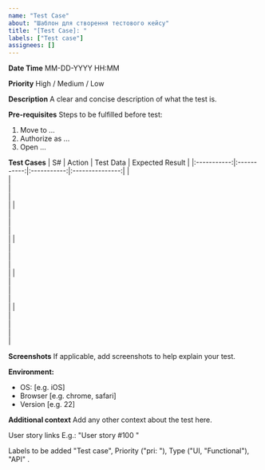 ```yaml
---
name: "Test Case"
about: "Шаблон для створення тестового кейсу"
title: "[Test Case]: "
labels: ["Test case"]
assignees: []
---
```


**Date Time**
MM-DD-YYYY HH:MM

**Priority**
High / Medium / Low

**Description**
A clear and concise description of what the test is.

**Pre-requisites**
Steps to be fulfilled before test:
1. Move to ...
2. Authorize as ...
3. Open ...

**Test Cases**
|      S#     |    Action   |  Test Data  | Expected Result |
|:-----------:|:-----------:|:-----------:|:---------------:|
|    <br>     |    <br>     |    <br>     |      <br>       |
|    <br>     |    <br>     |    <br>     |      <br>       |
|    <br>     |    <br>     |    <br>     |      <br>       |
|    <br>     |    <br>     |    <br>     |      <br>       |
|    <br>     |    <br>     |    <br>     |      <br>       |


**Screenshots**
If applicable, add screenshots to help explain your test.

**Environment:**
 - OS: [e.g. iOS]
 - Browser [e.g. chrome, safari]
 - Version [e.g. 22]

**Additional context**
Add any other context about the test here.  
 
 User story links E.g.: "User story #100 "

Labels to be added "Test case", Priority ("pri: "), Type ("UI, "Functional"), "API" .
